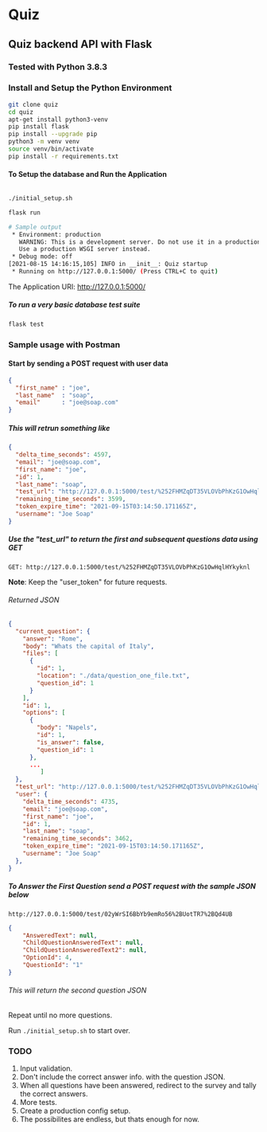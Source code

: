 # Quiz

## Quiz backend API with Flask

### Tested with Python 3.8.3

### Install and Setup the Python Environment

```bash
git clone quiz
cd quiz
apt-get install python3-venv
pip install flask
pip install --upgrade pip
python3 -m venv venv
source venv/bin/activate
pip install -r requirements.txt
```

#### To Setup the database and Run the Application

```bash

./initial_setup.sh

flask run 

# Sample output
 * Environment: production
   WARNING: This is a development server. Do not use it in a production deployment.
   Use a production WSGI server instead.
 * Debug mode: off
[2021-08-15 14:16:15,105] INFO in __init__: Quiz startup
 * Running on http://127.0.0.1:5000/ (Press CTRL+C to quit)
```

The Application URI: http://127.0.0.1:5000/

##### To run a very basic database test suite

```bash
flask test
```

### Sample usage with Postman

#### Start by sending a POST request with user data

```json
{
  "first_name" : "joe",
  "last_name"  : "soap",
  "email"      : "joe@soap.com"
}
```

##### This will retrun something like

```json
{
  "delta_time_seconds": 4597,
  "email": "joe@soap.com",
  "first_name": "joe",
  "id": 1,
  "last_name": "soap",
  "test_url": "http://127.0.0.1:5000/test/%252FHMZqDT35VLOVbPhKzG1OwHqlHYkyknl",
  "remaining_time_seconds": 3599,
  "token_expire_time": "2021-09-15T03:14:50.171165Z",
  "username": "Joe Soap"
}
```

##### Use the "test_url" to return the first and subsequent questions data using GET

```GET: http://127.0.0.1:5000/test/%252FHMZqDT35VLOVbPhKzG1OwHqlHYkyknl```

__Note__: Keep the "user_token" for future requests.

###### Returned JSON

```json
{
  "current_question": {
    "answer": "Rome",
    "body": "Whats the capital of Italy",
    "files": [
      {
        "id": 1,
        "location": "./data/question_one_file.txt",
        "question_id": 1
      }
    ],
    "id": 1,
    "options": [
      {
        "body": "Napels",
        "id": 1,
        "is_answer": false,
        "question_id": 1
      },
      ...
         ]
  },
  "test_url": "http://127.0.0.1:5000/test/%252FHMZqDT35VLOVbPhKzG1OwHqlHYkyknl",
  "user": {
    "delta_time_seconds": 4735,
    "email": "joe@soap.com",
    "first_name": "joe",
    "id": 1,
    "last_name": "soap",
    "remaining_time_seconds": 3462,
    "token_expire_time": "2021-09-15T03:14:50.171165Z",
    "username": "Joe Soap"
  },
}
```

##### To Answer the First Question send a POST request with the sample JSON below

```http://127.0.0.1:5000/test/02yWrSI6BbYb9emRo56%2BUotTR7%2BQd4UB```

```json
{
    "AnsweredText": null,
    "ChildQuestionAnsweredText": null,
    "ChildQuestionAnsweredText2": null,
    "OptionId": 4,
    "QuestionId": "1"
}
```

###### This will return the second question JSON

Repeat until no more questions.

Run ```./initial_setup.sh``` to start over.

### TODO

1. Input validation.
2. Don't include the correct answer info. with the question JSON.
3. When all questions have been answered, redirect to the survey and tally the correct answers.
4. More tests.
5. Create a production config setup.
6. The possibilites are endless, but thats enough for now.

